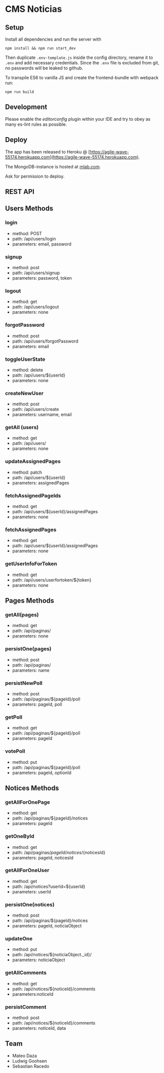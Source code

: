 # CMS Noticias

## Setup

Install all dependencies and run the server with
```
npm install && npm run start_dev
```

Then duplicate `.env-template.js` inside the config directory, rename it to `.env` and add necessary credentials.
Since the `.env` file is excluded from git, no passwords will be leaked to github.

To transpile ES6 to vanilla JS and create the frontend-bundle with webpack run:
```
npm run build
```

## Development
Please enable the *editorconfig* plugin within your IDE and try to obey as many es-lint rules as possible.

## Deploy
The app has been released to Heroku @ [https://agile-wave-55174.herokuapp.com](https://agile-wave-55174.herokuapp.com).

The MongoDB-instance is hosted at [mlab.com](https://mlab.com).

Ask for permission to deploy.


## REST API
## Users Methods
### login
- method: POST
- path: /api/users/login
- parameters: email, password
### signup
- method: post
- path: /api/users/signup
- parameters: password, token
### logout
- method: get
- path: /api/users/logout
- parameters: none
### forgotPassword
- method: post
- path: /api/users/forgotPassword
- parameters: email
### toggleUserState
- method: delete
- path: /api/users/${userId}
- parameters: none
### createNewUser
- method: post
- path: /api/users/create
- parameters: username, email
### getAll (users)
- method: get	
- path: /api/users/
- parameters: none
### updateAssignedPages
- method: patch
- path: /api/users/${userId}
- parameters: assignedPages
### fetchAssignedPageIds
- method: get
- path: /api/users/${userId}/assignedPages
- parameters: none
### fetchAssignedPages
- method: get
- path: /api/users/${userId}/assignedPages
- parameters: none
### getUserInfoForToken
- method: get
- path: /api/users/userfortoken/${token}
- parameters: none
 
 
## Pages Methods
### getAll(pages)
- method: get
- path: /api/paginas/
- parameters: none
### persistOne(pages)
- method: post
- path: /api/paginas/
- parameters: name
### persistNewPoll
- method: post
- path: /api/paginas/${pageId}/poll
- parameters: pageId, poll
### getPoll
- method: get
- path: /api/paginas/${pageId}/poll
- parameters: pageId
### votePoll
- method: put
- path: /api/paginas/${pageId}/poll
- parameters: pageId, optionId


## Notices Methods
### getAllForOnePage
- method: get
- path: /api/paginas/${pageId}/notices
- parameters: pageId
### getOneById
- method: get
- path: /api/paginas/${pageId}/notices/${noticesId}
- parameters: pageId, noticesId
### getAllForOneUser
- method: get
- path: /api/notices?userId=${userId}
- parameters: userId
### persistOne(notices)
- method: post
- path: /api/paginas/${pageId}/notices
- parameters: pageId, noticiaObject
### updateOne
- method: put
- path: /api/notices/${noticiaObject._id}/
- parameters: noticiaObject
### getAllComments
- method: get
- path: /api/notices/${noticeId}/comments
- parameters:noticeId
### persistComment
- method: post
- path: /api/notices/${noticeId}/comments
- parameters: noticeId, data



## Team

* Mateo Daza
* Ludwig Goohsen
* Sebastian Racedo

[Mateo Daza]: <https://github.com/mateodaza>
[Ludwig Goohsen]: <https://github.com/LuiSlacker>
[Sebastian Racedo]: <https://github.com/JoaoRacedo>
